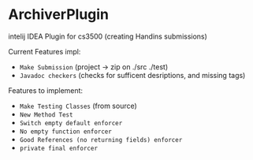 # ArchiverPlugin
intelij IDEA Plugin for cs3500 (creating Handins submissions)

Current Features impl:
- `Make Submission` (project -> zip on ./src ./test)
- `Javadoc checkers` (checks for sufficent desriptions, and missing tags)

Features to implement:
- `Make Testing Classes` (from source)
- `New Method Test`
- `Switch empty default enforcer`
- `No empty function enforcer`
- `Good References (no returning fields) enforcer`
- `private final enforcer`
